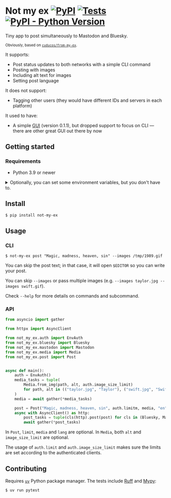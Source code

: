 # Not my ex [![PyPI](https://img.shields.io/pypi/v/not-my-ex)](https://pypi.org/project/not-my-ex/) [![Tests](https://img.shields.io/github/actions/workflow/status/cuducos/not-my-ex/pytest.yml)](https://github.com/cuducos/not-my-ex/actions/workflows/pytest.yml) [![PyPI - Python Version](https://img.shields.io/pypi/pyversions/not-my-ex)](https://pypi.org/project/not-my-ex/)

Tiny app to post simultaneously to Mastodon and Bluesky.

<small>Obviously, based on [`cuducos/from-my-ex`](https://github.com/cuducos/from-my-ex).</small>

It supports:

* Post status updates to both networks with a simple CLI command
* Posting with images
* Including alt text for images
* Setting post language

It does not support:

* Tagging other users (they would have different IDs and servers in each platform)

It used to have:

* A simple [GUI](https://en.wikipedia.org/wiki/Graphical_user_interface) (version 0.1.1), but dropped support to focus on CLI — there are other great GUI out there by now

## Getting started

### Requirements

* Python 3.9 or newer

<details>

<summary>Optionally, you can set some environment variables, but you don't have to.</summary>

#### Environment variables

##### General settings

| Name | Description | Example | Default value |
|---|---|---|---|
| `NOT_MY_EX_DEFAULT_LANG` | 2-letter ISO 639-1 code | `"pt"` | `None` |


##### To post to [Bluesky](https://bsky.app)

| Name | Description | Example | Default value |
|---|---|---|---|
| `NOT_MY_EX_BSKY_AGENT` | Bluesky instance | `"https://bsky.social"` | `"https://bsky.social"` |
| `NOT_MY_EX_BSKY_EMAIL` | Email used in Bluesky | `"cuducos@mailinator.com"` | `None` |
| `NOT_MY_EX_BSKY_PASSWORD` | Password used in Bluesky | As created in [App Passwords](https://bsky.app/settings/app-passwords). | `None` |

Not setting `NOT_MY_EX_BSKY_EMAIL` **or** `NOT_MY_EX_BSKY_PASSWORD` disables posting to Bluesky.

##### To post to [Mastodon](https://joinmastodon.org/)

| Name | Description | Example | Default value |
|---|---|---|---|
| `NOT_MY_EX_MASTODON_INSTANCE` | Mastodon instance | `"https://tech.lgbt"` | `"https://mastodon.social"` |
| `NOT_MY_EX_MASTODON_TOKEN` | Mastodon access token | Go to your _Settings_, _Development_ and then create an app to get the access token. Select the `write:statuses` and `write:media` scopes. | `None` |

Not setting `NOT_MY_EX_MASTODON_TOKEN` disables posting to Mastodon.

</details>

## Install

```console
$ pip install not-my-ex
```

## Usage

### CLI

```console
$ not-my-ex post "Magic, madness, heaven, sin" --images /tmp/1989.gif
```

You can skip the post text; in that case, it will open `$EDITOR` so you can write your post.

You can skip `--images` or pass multiple images  (e.g. `--images taylor.jpg --images swift.gif`).

Check `--help` for more details on commands and subcommand.

### API

```python
from asyncio import gather

from httpx import AsyncClient

from not_my_ex.auth import EnvAuth
from not_my_ex.bluesky import Bluesky
from not_my_ex.mastodon import Mastodon
from not_my_ex.media import Media
from not_my_ex.post import Post


async def main():
    auth = EnvAuth()
    media_tasks = tuple(
        Media.from_img(path, alt, auth.image_size_limit)
        for path, alt in (("taylor.jpg", "Taylor"), ("swift.jpg", "Swift"))
    )
    media = await gather(*media_tasks)

    post = Post("Magic, madness, heaven, sin", auth.limitm, media, "en")
    async with AsyncClient() as http:
        post_tasks = tuple(cls(http).post(post) for cls in (Bluesky, Mastodon))
        await gather(*post_tasks)
```

In `Post`, `limit`, `media` and `lang` are optional. In `Media`, both `alt` and `image_size_limit` are optional.

The usage of `auth.limit` and `auth.image_size_limit` makes sure the limits are set according to the authenticated clients.

## Contributing

Requires [`uv`](https://docs.astral.sh/uv) Python package manager. The tests include [Ruff](https://docs.astral.sh/ruff/) and [Mypy](https://www.mypy-lang.org/):

```console
$ uv run pytest
```
